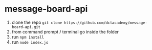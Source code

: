 # message-board-api

1. clone the repo `git clone https://github.com/dctacademy/message-board-api.git`
2. from command prompt / terminal go inside the folder 
3. run `npm install`
4. run `node index.js`
